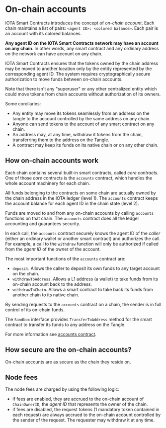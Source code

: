 # On-chain accounts

IOTA Smart Contracts introduces the concept of _on-chain account_. Each chain maintains a list
of pairs: `<agent ID>: <colored balance>`.  Each pair is an account with its
colored balances.

**Any agent ID on the IOTA Smart Contracts network may have an account on any chain**.  In
other words, any smart contract and any ordinary address on the network can
have account on any chain.

IOTA Smart Contracts ensures that the tokens owned by the chain address may be moved to another
location only by the entity represented by the corresponding agent ID.  The
system requires cryptographically secure authorization to move funds between
on-chain accounts. 

Note that there isn't any "superuser" or any other centralized entity which could move 
tokens from chain accounts without authorization of its owners.

Some corollaries:

- Any entity may move its tokens seamlessly from an address on the tangle to the account
  controlled by the same address on any chain.
- Anyone can send tokens to the account of any smart contract on any chain.
- An address may, at any time, withdraw it tokens from the chain, transferring
  them to the address on the Tangle.
- A contract may keep its funds on its native chain or on any other chain.

## How on-chain accounts work

Each chain contains several built-in smart contracts, called _core contracts_.
One of those _core_ contracts is the `accounts` contract, which handles the whole
account machinery for each chain.

All funds belonging to the contracts on some chain are actually owned by the
chain address in the IOTA ledger (level 1).  The `accounts` contract keeps the
account balance for each agent ID in the chain state (level 2).

Funds are moved to and from any on-chain accounts by calling `accounts`
functions on that chain.  The `accounts` contract does all the ledger
accounting and guarantees security.

In each call, the `accounts` contract securely knows the agent ID of the
_caller_ (either an ordinary wallet or another smart contract) and authorizes
the call.  For example, a call to the `withdraw` function will only be
authorized if called from the _agent ID_ of the owner of the account.

The most important functions of the `accounts` contract are:

- `deposit`. Allows the caller to deposit its own funds to any target account on the chain.
- `withdrawToAddress`. Allows a L1 address (a wallet) to take funds from its on-chain account back to the address. 
- `withdrawToChain`. Allows a smart contract to take back its funds from another chain to its native chain. 

By sending requests to the `accounts` contract on a chain, the sender is in
full control of its on-chain funds. 

The `Sandbox` interface provides `TransferToAddress` method for the smart contract 
to transfer its funds to any address on the Tangle.

For more information see [accounts contract](../guide/core_concepts/core_contracts/accounts.md).

## How secure are the on-chain accounts?

On-chain accounts are as secure as the chain they reside on.

## Node fees

The node fees are charged by using the following logic:

- if fees are enabled, they are accrued to the on-chain account of
  `ChainOwnerID`, the _agent ID_ that represents the owner of the chain.
- if fees are disabled, the request tokens (1 mandatory token contained in each request)
  are always accrued to the on-chain account controlled by the sender of the request.
  The requester may withdraw it at any time. 
